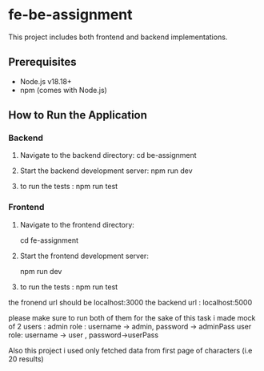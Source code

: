 # fe-be-assignment
This project includes both frontend and backend implementations.

## Prerequisites

- Node.js v18.18+
- npm (comes with Node.js)

## How to Run the Application

### Backend

1. Navigate to the backend directory:
    cd be-assignment

2. Start the backend development server:
    npm run dev

3. to run the tests :
 npm run test
   
### Frontend

1. Navigate to the frontend directory:

    cd fe-assignment

2. Start the frontend development server:

    npm run dev

3. to run the tests :
 npm run test

the fronend url should be localhost:3000 
the backend url : localhost:5000

please make sure to run both of them 
for the sake of this task i made mock of 2 users :
admin role : username -> admin, password -> adminPass
user role: username -> user , password->userPass

Also this project i used only fetched data from first page of characters (i.e 20 results)
